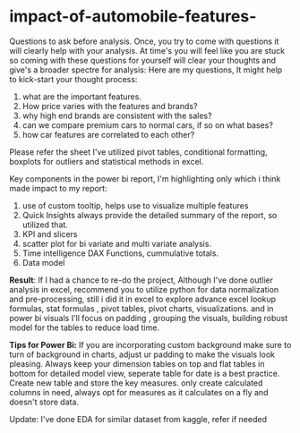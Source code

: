 # impact-of-automobile-features-
Questions to ask before analysis. Once, you try to come with questions it will clearly help with your analysis. At time's you will feel like you are stuck so coming with these questions for yourself will clear your thoughts and give's a broader spectre for analysis:
Here are my questions, It might help to kick-start your thought process:
1) what are the important features.
2) How price varies with the features and brands?
3) why high end brands are consistent with the sales?
4) can we compare premium cars to normal cars, if so on what bases?
5) how car features are correlated to each other?

Please refer the sheet I've utilized pivot tables, conditional formatting, boxplots for outliers and statistical methods in excel.

Key components in the power bi report, I'm highlighting only which i think made impact to my report:
1) use of custom tooltip, helps use to visualize multiple features
2) Quick Insights always provide the detailed summary of the report, so utilized that.
3) KPI and slicers
4) scatter plot for bi variate and multi variate analysis.
5) Time intelligence DAX Functions, cummulative totals.
6) Data model

**Result**: If I had a chance to re-do the project, Although I've done outlier analysis in excel, recommend you to utilize python for data normalization and pre-processing,
still i did it in excel to explore advance excel lookup formulas, stat formulas , pivot tables, pivot charts, visualizations.
and in power bi visuals I'll focus on padding , grouping the visuals, building robust model for the tables to reduce load time.

**Tips for Power Bi:**
If you are incorporating custom background make sure to turn of background in charts, adjust ur padding to make the visuals look pleasing.
Always keep your dimension tables on top and flat tables in bottom for detailed model view, seperate table for date is a best practice.
Create new table and store the key measures.
only create calculated columns in need, always opt for measures as it calculates on a fly and doesn't store data. 

Update: I've done EDA for similar dataset from kaggle, refer if needed

